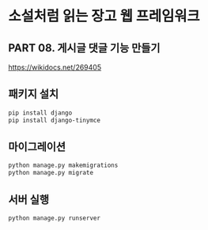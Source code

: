 # 소설처럼 읽는 장고 웹 프레임워크

## PART 08. 게시글 댓글 기능 만들기

https://wikidocs.net/269405

## 패키지 설치

```bash
pip install django
pip install django-tinymce
```

## 마이그레이션

```bash
python manage.py makemigrations
python manage.py migrate
```

## 서버 실행

```bash
python manage.py runserver
```